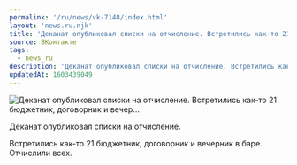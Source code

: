 ```yaml
---
permalink: '/ru/news/vk-7148/index.html'
layout: 'news.ru.njk'
title: 'Деканат опубликовал списки на отчисление. Встретились как-то 21 бюджетник, договорник и вечер'
source: ВКонтакте
tags:
  - news_ru
description: 'Деканат опубликовал списки на отчисление. Встретились как-то 21 бюджетник, договорник и вечер…'
updatedAt: 1603439049
---
```

![Деканат опубликовал списки на отчисление. Встретились как-то 21 бюджетник, договорник и вечер…](https://sun9-40.userapi.com/impg/WI54dQu81foKHbaPV9zaVXwTqS0Z6pTjLe1cYw/P41w3exynd4.jpg?size=808x1080&quality=96&proxy=1&sign=cbe52bc64669836c31ea181f26eab5a0&c_uniq_tag=ibQta3hLWp-ZD-sVaEyqe324LdsED9MNTiwCzDmSayY&type=album)

Деканат опубликовал списки на отчисление.

Встретились как-то 21 бюджетник, договорник и вечерник в баре. Отчислили всех.
